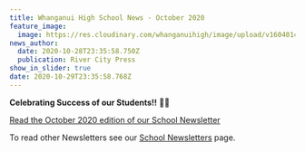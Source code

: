 ```yaml
---
title: Whanganui High School News - October 2020
feature_image:
  image: https://res.cloudinary.com/whanganuihigh/image/upload/v1604014697/News/GREEN_WHS_HEADER_october.jpg
news_author:
  date: 2020-10-28T23:35:58.750Z
  publication: River City Press
show_in_slider: true
date: 2020-10-29T23:35:58.768Z
---
```

**Celebrating Success of our Students!!**   👏👏  

[Read the October 2020 edition of our School Newsletter](https://res.cloudinary.com/whanganuihigh/image/upload/v1603766136/newsletters/OCTOBER_2020_rivercity_press_for_website.pdf)

To read other Newsletters see our [School Newsletters](https://www.whanganuihigh.school.nz/news-and-events/school-newsletters/) page.